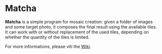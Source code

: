 # Matcha
**Matcha** is a simple program for mosaic creation: given a folder of images and some target photo, it composes the final result using the available tiles. It can work with or without replacement of the used tiles, depending on whether the quantity of the tiles is limited.

For more informations, please viti the [Wiki](https://github.com/MicheleDusi/Matcha/wiki).
